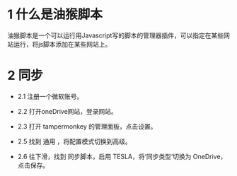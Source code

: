 

# 1 什么是油猴脚本
油猴脚本是一个可以运行用Javascript写的脚本的管理器插件，可以指定在某些网站运行，将js脚本添加在某些网站上。

# 2 同步
- 2.1 注册一个微软账号。

- 2.2 打开oneDrive网站，登录网站。

- 2.3 打开 tampermonkey 的管理面板，点击设置。

- 2.5 找到 通用 ，将配置模式切换到高级。

- 2.6 往下滑，找到 同步脚本，启用 TESLA，将‘同步类型’切换为 OneDrive，点击保存。

